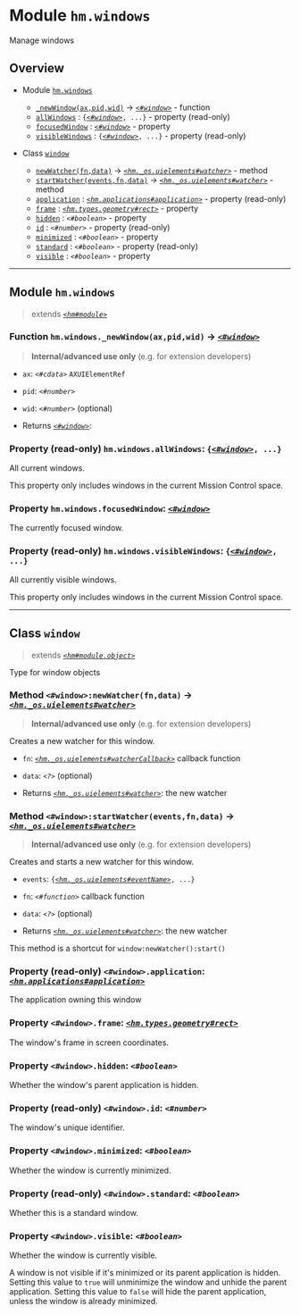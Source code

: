 # Module `hm.windows`

Manage windows



## Overview


* Module [`hm.windows`](hm.windows.md#module-hmwindows)
  * [`_newWindow(ax,pid,wid)`](hm.windows.md#function-hmwindowsnewwindowaxpidwid---window) -> [_`<#window>`_](hm.windows.md#class-window) - function
  * [`allWindows`](hm.windows.md#property-read-only-hmwindowsallwindows-window-) : `{`[_`<#window>`_](hm.windows.md#class-window)`, ...}` - property (read-only)
  * [`focusedWindow`](hm.windows.md#property-hmwindowsfocusedwindow-window) : [_`<#window>`_](hm.windows.md#class-window) - property
  * [`visibleWindows`](hm.windows.md#property-read-only-hmwindowsvisiblewindows-window-) : `{`[_`<#window>`_](hm.windows.md#class-window)`, ...}` - property (read-only)


* Class [`window`](hm.windows.md#class-window)
  * [`newWatcher(fn,data)`](hm.windows.md#method-windownewwatcherfndata---hmosuielementswatcher) -> [_`<hm._os.uielements#watcher>`_](hm._os.uielements.md#class-watcher) - method
  * [`startWatcher(events,fn,data)`](hm.windows.md#method-windowstartwatchereventsfndata---hmosuielementswatcher) -> [_`<hm._os.uielements#watcher>`_](hm._os.uielements.md#class-watcher) - method
  * [`application`](hm.windows.md#property-read-only-windowapplication-hmapplicationsapplication) : [_`<hm.applications#application>`_](hm.applications.md#class-application) - property (read-only)
  * [`frame`](hm.windows.md#property-windowframe-hmtypesgeometryrect) : [_`<hm.types.geometry#rect>`_](hm.types.geometry.md#type-rect) - property
  * [`hidden`](hm.windows.md#property-windowhidden-boolean) : _`<#boolean>`_ - property
  * [`id`](hm.windows.md#property-read-only-windowid-number) : _`<#number>`_ - property (read-only)
  * [`minimized`](hm.windows.md#property-windowminimized-boolean) : _`<#boolean>`_ - property
  * [`standard`](hm.windows.md#property-read-only-windowstandard-boolean) : _`<#boolean>`_ - property (read-only)
  * [`visible`](hm.windows.md#property-windowvisible-boolean) : _`<#boolean>`_ - property






------------------

## Module `hm.windows`

> extends [_`<hm#module>`_](hm.md#class-module)






### Function `hm.windows._newWindow(ax,pid,wid)` -> [_`<#window>`_](hm.windows.md#class-window)

> **Internal/advanced use only** (e.g. for extension developers)



* `ax`: _`<#cdata>`_ `AXUIElementRef`
* `pid`: _`<#number>`_ 
* `wid`: _`<#number>`_ (optional)



* Returns [_`<#window>`_](hm.windows.md#class-window): 




### Property (read-only) `hm.windows.allWindows`: `{`[_`<#window>`_](hm.windows.md#class-window)`, ...}`
All current windows.

This property only includes windows in the current Mission Control space.


### Property `hm.windows.focusedWindow`: [_`<#window>`_](hm.windows.md#class-window)
The currently focused window.




### Property (read-only) `hm.windows.visibleWindows`: `{`[_`<#window>`_](hm.windows.md#class-window)`, ...}`
All currently visible windows.

This property only includes windows in the current Mission Control space.



------------------

## Class `window`

> extends [_`<hm#module.object>`_](hm.md#class-moduleobject)

Type for window objects




### Method `<#window>:newWatcher(fn,data)` -> [_`<hm._os.uielements#watcher>`_](hm._os.uielements.md#class-watcher)

> **Internal/advanced use only** (e.g. for extension developers)

Creates a new watcher for this window.

* `fn`: [_`<hm._os.uielements#watcherCallback>`_](hm._os.uielements.md#function-prototype-watchercallbackelementeventwatcherdata) callback function
* `data`: _`<?>`_ (optional)



* Returns [_`<hm._os.uielements#watcher>`_](hm._os.uielements.md#class-watcher): the new watcher




### Method `<#window>:startWatcher(events,fn,data)` -> [_`<hm._os.uielements#watcher>`_](hm._os.uielements.md#class-watcher)

> **Internal/advanced use only** (e.g. for extension developers)

Creates and starts a new watcher for this window.

* `events`: `{`[_`<hm._os.uielements#eventName>`_](hm._os.uielements.md#type-eventname)`, ...}` 
* `fn`: _`<#function>`_ callback function
* `data`: _`<?>`_ (optional)



* Returns [_`<hm._os.uielements#watcher>`_](hm._os.uielements.md#class-watcher): the new watcher

This method is a shortcut for `window:newWatcher():start()`


### Property (read-only) `<#window>.application`: [_`<hm.applications#application>`_](hm.applications.md#class-application)
The application owning this window




### Property `<#window>.frame`: [_`<hm.types.geometry#rect>`_](hm.types.geometry.md#type-rect)
The window's frame in screen coordinates.




### Property `<#window>.hidden`: _`<#boolean>`_
Whether the window's parent application is hidden.




### Property (read-only) `<#window>.id`: _`<#number>`_
The window's unique identifier.




### Property `<#window>.minimized`: _`<#boolean>`_
Whether the window is currently minimized.




### Property (read-only) `<#window>.standard`: _`<#boolean>`_
Whether this is a standard window.




### Property `<#window>.visible`: _`<#boolean>`_
Whether the window is currently visible.

A window is not visible if it's minimized or its parent application is hidden.
Setting this value to `true` will unminimize the window and unhide the parent application.
Setting this value to `false` will hide the parent application, unless the window is already minimized.


